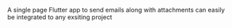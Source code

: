 A single page Flutter app to send emails along with attachments
can easily be integrated to any exsiting project
